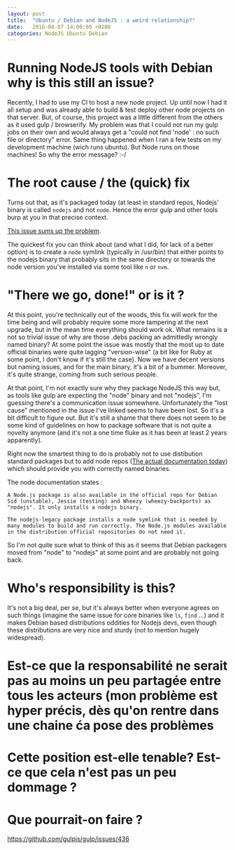 ```yaml
---
layout: post
title:  "Ubuntu / Debian and NodeJS : a weird relationship?"
date:   2016-08-07 14:00:00 +0200
categories: NodeJS Ubuntu Debian
---
```


# Running NodeJS tools with Debian why is this still an issue?
Recently, I had to use my CI to host a new node project. Up until now I had it all setup and was already able to build & test deploy other node projects on that server.
But, of course, this project was a little different from the others as it used gulp / browserify. 
My problem was that I could not run my gulp jobs on their own and would always get a "could not find 'node' : no such file or directory" error.
Same thing happened when I ran a few tests on my development machine (wich runs ubuntu). But Node runs on those machines! So why the error message? :-/

<!-- more -->

# The root cause / the (quick) fix

Turns out that, as it's packaged today (at least in standard repos, Nodejs' binary is called `nodejs` and not `node`. 
Hence the error gulp and other tools burp at you in that precise context.


[This issue sums up the problem](https://github.com/gulpjs/gulp/issues/436).

The quickest fix you can think about (and what I did, for lack of a better option) is to create a `node` symlink (typically in /usr/bin) that either points to the nodejs binary that probably sits in the same directory or towards the node version you've installed via some tool like `n` or `nvm`. 

# "There we go, done!" or is it ?

At this point, you're technically out of the woods, this fix will work for the time being and will probably require some more tampering at the next upgrade,
 but in the mean time everything should work ok.
What remains is a not so trivial issue of why are those .debs packing an admittedly wrongly named binary? At some point the issue was mostly that
 the most up to date official binaries were quite lagging "version-wise" (a bit like for Ruby at some point, I don't know if it's still the case). 
Now we have decent versions but naming issues, and for the main binary, it's a bit of a bummer. Moreover, it's quite strange, coming from such serious people.

At that point, I'm not exactly sure why they package NodeJS this way but, as tools like gulp are expecting the "node" binary and not "nodejs",
 I'm guessing there's a communication issue somewhere. Unfortunately the "lost cause" mentioned in the issue I've linked seems to have been lost. So it's a bit difficult to figure out. 
 But it's still a shame that there does not seem to be some kind of guidelines on how to package software that is not quite a novelty anymore (and it's not a one time fluke as it has been at least 2 years apparently).
 
 
Right now the smartest thing to do is probably not to use distibution standard packages but to add node repos ([The actual documentation today](https://nodejs.org/en/download/package-manager/#debian-and-ubuntu-based-linux-distributions)) which should provide you with correctly named binaries.

The node documentation states : 

```
A Node.js package is also available in the official repo for Debian Sid (unstable), Jessie (testing) and Wheezy (wheezy-backports) as "nodejs". It only installs a nodejs binary.

The nodejs-legacy package installs a node symlink that is needed by many modules to build and run correctly. The Node.js modules available in the distribution official repositories do not need it.
```

So I'm not quite sure what to think of this as it seems that Debian packagers moved from "node" to "nodejs" at some point and are probably not going back.

# Who's responsibility is this?
 
It's not a big deal, per se, but it's always better when everyone agrees on such things (imagine the same issue for core binaries like `ls`, `find` ...) 
and it makes Debian based distributions oddities for Nodejs devs, even though these distributions are very nice and sturdy (not to mention hugely widespread).

# Est-ce que la responsabilité ne serait pas au moins un peu partagée entre tous les acteurs (mon problème est hyper précis, dès qu'on rentre dans une chaine ća pose des problèmes


# Cette position est-elle tenable? Est-ce que cela n'est pas un peu dommage ?

# Que pourrait-on faire ?


https://github.com/gulpjs/gulp/issues/436